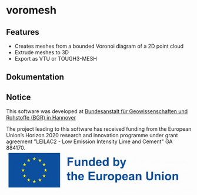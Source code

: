 # voromesh

## Features
- Creates meshes from a bounded Voronoi diagram of a 2D point cloud 
- Extrude meshes to 3D
- Export as VTU or TOUGH3-MESH

## Dokumentation

## Notice
This software was developed at [Bundesanstalt für Geowissenschaften und Rohstoffe (BGR) in Hannover](https://www.bgr.bund.de/EN/Home/homepage_node_en.html)

The project leading to this software has received funding from the European Union’s Horizon 2020 research and innovation programme under grant agreement "LEILAC2 - Low Emission Intensity Lime and Cement" GA 884170. 
![Funded by EU](docs/EN-Funded_by_the_EU-POS.jpg)

